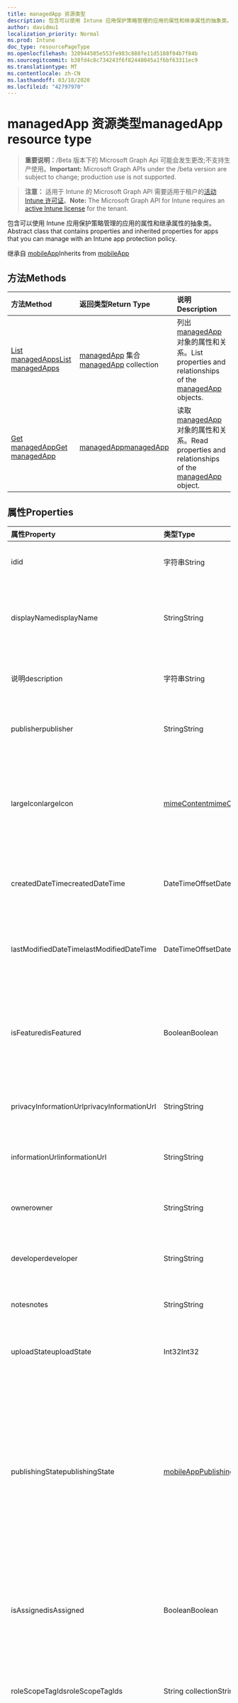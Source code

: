 ```yaml
---
title: managedApp 资源类型
description: 包含可以使用 Intune 应用保护策略管理的应用的属性和继承属性的抽象类。
author: davidmu1
localization_priority: Normal
ms.prod: Intune
doc_type: resourcePageType
ms.openlocfilehash: 320944505e553fe983c888fe11d5188f04b7f84b
ms.sourcegitcommit: b38fd4c8c734243f6f82448045a1f6bf63311ec9
ms.translationtype: MT
ms.contentlocale: zh-CN
ms.lasthandoff: 03/18/2020
ms.locfileid: "42797970"
---
```

# <a name="managedapp-resource-type"></a><span data-ttu-id="6fd7c-103">managedApp 资源类型</span><span class="sxs-lookup"><span data-stu-id="6fd7c-103">managedApp resource type</span></span>

> <span data-ttu-id="6fd7c-104">**重要说明：**/Beta 版本下的 Microsoft Graph Api 可能会发生更改;不支持生产使用。</span><span class="sxs-lookup"><span data-stu-id="6fd7c-104">**Important:** Microsoft Graph APIs under the /beta version are subject to change; production use is not supported.</span></span>

> <span data-ttu-id="6fd7c-105">**注意：** 适用于 Intune 的 Microsoft Graph API 需要适用于租户的[活动 Intune 许可证](https://go.microsoft.com/fwlink/?linkid=839381)。</span><span class="sxs-lookup"><span data-stu-id="6fd7c-105">**Note:** The Microsoft Graph API for Intune requires an [active Intune license](https://go.microsoft.com/fwlink/?linkid=839381) for the tenant.</span></span>

<span data-ttu-id="6fd7c-106">包含可以使用 Intune 应用保护策略管理的应用的属性和继承属性的抽象类。</span><span class="sxs-lookup"><span data-stu-id="6fd7c-106">Abstract class that contains properties and inherited properties for apps that you can manage with an Intune app protection policy.</span></span>


<span data-ttu-id="6fd7c-107">继承自 [mobileApp](../resources/intune-shared-mobileapp.md)</span><span class="sxs-lookup"><span data-stu-id="6fd7c-107">Inherits from [mobileApp](../resources/intune-shared-mobileapp.md)</span></span>

## <a name="methods"></a><span data-ttu-id="6fd7c-108">方法</span><span class="sxs-lookup"><span data-stu-id="6fd7c-108">Methods</span></span>
|<span data-ttu-id="6fd7c-109">方法</span><span class="sxs-lookup"><span data-stu-id="6fd7c-109">Method</span></span>|<span data-ttu-id="6fd7c-110">返回类型</span><span class="sxs-lookup"><span data-stu-id="6fd7c-110">Return Type</span></span>|<span data-ttu-id="6fd7c-111">说明</span><span class="sxs-lookup"><span data-stu-id="6fd7c-111">Description</span></span>|
|:---|:---|:---|
|[<span data-ttu-id="6fd7c-112">List managedApps</span><span class="sxs-lookup"><span data-stu-id="6fd7c-112">List managedApps</span></span>](../api/intune-apps-managedapp-list.md)|<span data-ttu-id="6fd7c-113">[managedApp](../resources/intune-apps-managedapp.md) 集合</span><span class="sxs-lookup"><span data-stu-id="6fd7c-113">[managedApp](../resources/intune-apps-managedapp.md) collection</span></span>|<span data-ttu-id="6fd7c-114">列出 [managedApp](../resources/intune-apps-managedapp.md) 对象的属性和关系。</span><span class="sxs-lookup"><span data-stu-id="6fd7c-114">List properties and relationships of the [managedApp](../resources/intune-apps-managedapp.md) objects.</span></span>|
|[<span data-ttu-id="6fd7c-115">Get managedApp</span><span class="sxs-lookup"><span data-stu-id="6fd7c-115">Get managedApp</span></span>](../api/intune-apps-managedapp-get.md)|[<span data-ttu-id="6fd7c-116">managedApp</span><span class="sxs-lookup"><span data-stu-id="6fd7c-116">managedApp</span></span>](../resources/intune-apps-managedapp.md)|<span data-ttu-id="6fd7c-117">读取 [managedApp](../resources/intune-apps-managedapp.md) 对象的属性和关系。</span><span class="sxs-lookup"><span data-stu-id="6fd7c-117">Read properties and relationships of the [managedApp](../resources/intune-apps-managedapp.md) object.</span></span>|

## <a name="properties"></a><span data-ttu-id="6fd7c-118">属性</span><span class="sxs-lookup"><span data-stu-id="6fd7c-118">Properties</span></span>
|<span data-ttu-id="6fd7c-119">属性</span><span class="sxs-lookup"><span data-stu-id="6fd7c-119">Property</span></span>|<span data-ttu-id="6fd7c-120">类型</span><span class="sxs-lookup"><span data-stu-id="6fd7c-120">Type</span></span>|<span data-ttu-id="6fd7c-121">说明</span><span class="sxs-lookup"><span data-stu-id="6fd7c-121">Description</span></span>|
|:---|:---|:---|
|<span data-ttu-id="6fd7c-122">id</span><span class="sxs-lookup"><span data-stu-id="6fd7c-122">id</span></span>|<span data-ttu-id="6fd7c-123">字符串</span><span class="sxs-lookup"><span data-stu-id="6fd7c-123">String</span></span>|<span data-ttu-id="6fd7c-124">实体的键。</span><span class="sxs-lookup"><span data-stu-id="6fd7c-124">Key of the entity.</span></span> <span data-ttu-id="6fd7c-125">继承自 [mobileApp](../resources/intune-shared-mobileapp.md)</span><span class="sxs-lookup"><span data-stu-id="6fd7c-125">Inherited from [mobileApp](../resources/intune-shared-mobileapp.md)</span></span>|
|<span data-ttu-id="6fd7c-126">displayName</span><span class="sxs-lookup"><span data-stu-id="6fd7c-126">displayName</span></span>|<span data-ttu-id="6fd7c-127">String</span><span class="sxs-lookup"><span data-stu-id="6fd7c-127">String</span></span>|<span data-ttu-id="6fd7c-128">管理员提供或导入的应用标题。</span><span class="sxs-lookup"><span data-stu-id="6fd7c-128">The admin provided or imported title of the app.</span></span> <span data-ttu-id="6fd7c-129">继承自 [mobileApp](../resources/intune-shared-mobileapp.md)</span><span class="sxs-lookup"><span data-stu-id="6fd7c-129">Inherited from [mobileApp](../resources/intune-shared-mobileapp.md)</span></span>|
|<span data-ttu-id="6fd7c-130">说明</span><span class="sxs-lookup"><span data-stu-id="6fd7c-130">description</span></span>|<span data-ttu-id="6fd7c-131">字符串</span><span class="sxs-lookup"><span data-stu-id="6fd7c-131">String</span></span>|<span data-ttu-id="6fd7c-132">应用的说明。</span><span class="sxs-lookup"><span data-stu-id="6fd7c-132">The description of the app.</span></span> <span data-ttu-id="6fd7c-133">继承自 [mobileApp](../resources/intune-shared-mobileapp.md)</span><span class="sxs-lookup"><span data-stu-id="6fd7c-133">Inherited from [mobileApp](../resources/intune-shared-mobileapp.md)</span></span>|
|<span data-ttu-id="6fd7c-134">publisher</span><span class="sxs-lookup"><span data-stu-id="6fd7c-134">publisher</span></span>|<span data-ttu-id="6fd7c-135">String</span><span class="sxs-lookup"><span data-stu-id="6fd7c-135">String</span></span>|<span data-ttu-id="6fd7c-136">应用的发布者。</span><span class="sxs-lookup"><span data-stu-id="6fd7c-136">The publisher of the app.</span></span> <span data-ttu-id="6fd7c-137">继承自 [mobileApp](../resources/intune-shared-mobileapp.md)</span><span class="sxs-lookup"><span data-stu-id="6fd7c-137">Inherited from [mobileApp](../resources/intune-shared-mobileapp.md)</span></span>|
|<span data-ttu-id="6fd7c-138">largeIcon</span><span class="sxs-lookup"><span data-stu-id="6fd7c-138">largeIcon</span></span>|[<span data-ttu-id="6fd7c-139">mimeContent</span><span class="sxs-lookup"><span data-stu-id="6fd7c-139">mimeContent</span></span>](../resources/intune-shared-mimecontent.md)|<span data-ttu-id="6fd7c-140">要显示在应用详细信息中并用于图标上传的大图标。</span><span class="sxs-lookup"><span data-stu-id="6fd7c-140">The large icon, to be displayed in the app details and used for upload of the icon.</span></span> <span data-ttu-id="6fd7c-141">继承自 [mobileApp](../resources/intune-shared-mobileapp.md)</span><span class="sxs-lookup"><span data-stu-id="6fd7c-141">Inherited from [mobileApp](../resources/intune-shared-mobileapp.md)</span></span>|
|<span data-ttu-id="6fd7c-142">createdDateTime</span><span class="sxs-lookup"><span data-stu-id="6fd7c-142">createdDateTime</span></span>|<span data-ttu-id="6fd7c-143">DateTimeOffset</span><span class="sxs-lookup"><span data-stu-id="6fd7c-143">DateTimeOffset</span></span>|<span data-ttu-id="6fd7c-144">创建应用的日期和时间。</span><span class="sxs-lookup"><span data-stu-id="6fd7c-144">The date and time the app was created.</span></span> <span data-ttu-id="6fd7c-145">继承自 [mobileApp](../resources/intune-shared-mobileapp.md)</span><span class="sxs-lookup"><span data-stu-id="6fd7c-145">Inherited from [mobileApp](../resources/intune-shared-mobileapp.md)</span></span>|
|<span data-ttu-id="6fd7c-146">lastModifiedDateTime</span><span class="sxs-lookup"><span data-stu-id="6fd7c-146">lastModifiedDateTime</span></span>|<span data-ttu-id="6fd7c-147">DateTimeOffset</span><span class="sxs-lookup"><span data-stu-id="6fd7c-147">DateTimeOffset</span></span>|<span data-ttu-id="6fd7c-148">上次修改应用的日期和时间。</span><span class="sxs-lookup"><span data-stu-id="6fd7c-148">The date and time the app was last modified.</span></span> <span data-ttu-id="6fd7c-149">继承自 [mobileApp](../resources/intune-shared-mobileapp.md)</span><span class="sxs-lookup"><span data-stu-id="6fd7c-149">Inherited from [mobileApp](../resources/intune-shared-mobileapp.md)</span></span>|
|<span data-ttu-id="6fd7c-150">isFeatured</span><span class="sxs-lookup"><span data-stu-id="6fd7c-150">isFeatured</span></span>|<span data-ttu-id="6fd7c-151">Boolean</span><span class="sxs-lookup"><span data-stu-id="6fd7c-151">Boolean</span></span>|<span data-ttu-id="6fd7c-152">指示应用是否被管理员标记为特色的值。继承自 [mobileApp](../resources/intune-shared-mobileapp.md)</span><span class="sxs-lookup"><span data-stu-id="6fd7c-152">The value indicating whether the app is marked as featured by the admin. Inherited from [mobileApp](../resources/intune-shared-mobileapp.md)</span></span>|
|<span data-ttu-id="6fd7c-153">privacyInformationUrl</span><span class="sxs-lookup"><span data-stu-id="6fd7c-153">privacyInformationUrl</span></span>|<span data-ttu-id="6fd7c-154">String</span><span class="sxs-lookup"><span data-stu-id="6fd7c-154">String</span></span>|<span data-ttu-id="6fd7c-155">隐私声明 URL。</span><span class="sxs-lookup"><span data-stu-id="6fd7c-155">The privacy statement Url.</span></span> <span data-ttu-id="6fd7c-156">继承自 [mobileApp](../resources/intune-shared-mobileapp.md)</span><span class="sxs-lookup"><span data-stu-id="6fd7c-156">Inherited from [mobileApp](../resources/intune-shared-mobileapp.md)</span></span>|
|<span data-ttu-id="6fd7c-157">informationUrl</span><span class="sxs-lookup"><span data-stu-id="6fd7c-157">informationUrl</span></span>|<span data-ttu-id="6fd7c-158">String</span><span class="sxs-lookup"><span data-stu-id="6fd7c-158">String</span></span>|<span data-ttu-id="6fd7c-159">详细信息 URL。</span><span class="sxs-lookup"><span data-stu-id="6fd7c-159">The more information Url.</span></span> <span data-ttu-id="6fd7c-160">继承自 [mobileApp](../resources/intune-shared-mobileapp.md)</span><span class="sxs-lookup"><span data-stu-id="6fd7c-160">Inherited from [mobileApp](../resources/intune-shared-mobileapp.md)</span></span>|
|<span data-ttu-id="6fd7c-161">owner</span><span class="sxs-lookup"><span data-stu-id="6fd7c-161">owner</span></span>|<span data-ttu-id="6fd7c-162">String</span><span class="sxs-lookup"><span data-stu-id="6fd7c-162">String</span></span>|<span data-ttu-id="6fd7c-163">应用的所有者。</span><span class="sxs-lookup"><span data-stu-id="6fd7c-163">The owner of the app.</span></span> <span data-ttu-id="6fd7c-164">继承自 [mobileApp](../resources/intune-shared-mobileapp.md)</span><span class="sxs-lookup"><span data-stu-id="6fd7c-164">Inherited from [mobileApp](../resources/intune-shared-mobileapp.md)</span></span>|
|<span data-ttu-id="6fd7c-165">developer</span><span class="sxs-lookup"><span data-stu-id="6fd7c-165">developer</span></span>|<span data-ttu-id="6fd7c-166">String</span><span class="sxs-lookup"><span data-stu-id="6fd7c-166">String</span></span>|<span data-ttu-id="6fd7c-167">应用的开发者。</span><span class="sxs-lookup"><span data-stu-id="6fd7c-167">The developer of the app.</span></span> <span data-ttu-id="6fd7c-168">继承自 [mobileApp](../resources/intune-shared-mobileapp.md)</span><span class="sxs-lookup"><span data-stu-id="6fd7c-168">Inherited from [mobileApp](../resources/intune-shared-mobileapp.md)</span></span>|
|<span data-ttu-id="6fd7c-169">notes</span><span class="sxs-lookup"><span data-stu-id="6fd7c-169">notes</span></span>|<span data-ttu-id="6fd7c-170">String</span><span class="sxs-lookup"><span data-stu-id="6fd7c-170">String</span></span>|<span data-ttu-id="6fd7c-171">应用的备注。</span><span class="sxs-lookup"><span data-stu-id="6fd7c-171">Notes for the app.</span></span> <span data-ttu-id="6fd7c-172">继承自 [mobileApp](../resources/intune-shared-mobileapp.md)</span><span class="sxs-lookup"><span data-stu-id="6fd7c-172">Inherited from [mobileApp](../resources/intune-shared-mobileapp.md)</span></span>|
|<span data-ttu-id="6fd7c-173">uploadState</span><span class="sxs-lookup"><span data-stu-id="6fd7c-173">uploadState</span></span>|<span data-ttu-id="6fd7c-174">Int32</span><span class="sxs-lookup"><span data-stu-id="6fd7c-174">Int32</span></span>|<span data-ttu-id="6fd7c-175">上载状态。</span><span class="sxs-lookup"><span data-stu-id="6fd7c-175">The upload state.</span></span> <span data-ttu-id="6fd7c-176">继承自 [mobileApp](../resources/intune-shared-mobileapp.md)</span><span class="sxs-lookup"><span data-stu-id="6fd7c-176">Inherited from [mobileApp](../resources/intune-shared-mobileapp.md)</span></span>|
|<span data-ttu-id="6fd7c-177">publishingState</span><span class="sxs-lookup"><span data-stu-id="6fd7c-177">publishingState</span></span>|[<span data-ttu-id="6fd7c-178">mobileAppPublishingState</span><span class="sxs-lookup"><span data-stu-id="6fd7c-178">mobileAppPublishingState</span></span>](../resources/intune-apps-mobileapppublishingstate.md)|<span data-ttu-id="6fd7c-179">应用的发布状态。</span><span class="sxs-lookup"><span data-stu-id="6fd7c-179">The publishing state for the app.</span></span> <span data-ttu-id="6fd7c-180">除非应用已发布，否则无法分配应用。</span><span class="sxs-lookup"><span data-stu-id="6fd7c-180">The app cannot be assigned unless the app is published.</span></span> <span data-ttu-id="6fd7c-181">继承自[mobileApp](../resources/intune-shared-mobileapp.md)。</span><span class="sxs-lookup"><span data-stu-id="6fd7c-181">Inherited from [mobileApp](../resources/intune-shared-mobileapp.md).</span></span> <span data-ttu-id="6fd7c-182">可取值为：`notPublished`、`processing`、`published`。</span><span class="sxs-lookup"><span data-stu-id="6fd7c-182">Possible values are: `notPublished`, `processing`, `published`.</span></span>|
|<span data-ttu-id="6fd7c-183">isAssigned</span><span class="sxs-lookup"><span data-stu-id="6fd7c-183">isAssigned</span></span>|<span data-ttu-id="6fd7c-184">Boolean</span><span class="sxs-lookup"><span data-stu-id="6fd7c-184">Boolean</span></span>|<span data-ttu-id="6fd7c-185">指示是否至少向一个组分配了应用程序的值。</span><span class="sxs-lookup"><span data-stu-id="6fd7c-185">The value indicating whether the app is assigned to at least one group.</span></span> <span data-ttu-id="6fd7c-186">继承自 [mobileApp](../resources/intune-shared-mobileapp.md)</span><span class="sxs-lookup"><span data-stu-id="6fd7c-186">Inherited from [mobileApp](../resources/intune-shared-mobileapp.md)</span></span>|
|<span data-ttu-id="6fd7c-187">roleScopeTagIds</span><span class="sxs-lookup"><span data-stu-id="6fd7c-187">roleScopeTagIds</span></span>|<span data-ttu-id="6fd7c-188">String collection</span><span class="sxs-lookup"><span data-stu-id="6fd7c-188">String collection</span></span>|<span data-ttu-id="6fd7c-189">此移动应用的作用域标记 id 列表。</span><span class="sxs-lookup"><span data-stu-id="6fd7c-189">List of scope tag ids for this mobile app.</span></span> <span data-ttu-id="6fd7c-190">继承自 [mobileApp](../resources/intune-shared-mobileapp.md)</span><span class="sxs-lookup"><span data-stu-id="6fd7c-190">Inherited from [mobileApp](../resources/intune-shared-mobileapp.md)</span></span>|
|<span data-ttu-id="6fd7c-191">dependentAppCount</span><span class="sxs-lookup"><span data-stu-id="6fd7c-191">dependentAppCount</span></span>|<span data-ttu-id="6fd7c-192">Int32</span><span class="sxs-lookup"><span data-stu-id="6fd7c-192">Int32</span></span>|<span data-ttu-id="6fd7c-193">子应用程序的依赖项总数。</span><span class="sxs-lookup"><span data-stu-id="6fd7c-193">The total number of dependencies the child app has.</span></span> <span data-ttu-id="6fd7c-194">继承自 [mobileApp](../resources/intune-shared-mobileapp.md)</span><span class="sxs-lookup"><span data-stu-id="6fd7c-194">Inherited from [mobileApp](../resources/intune-shared-mobileapp.md)</span></span>|
|<span data-ttu-id="6fd7c-195">appAvailability</span><span class="sxs-lookup"><span data-stu-id="6fd7c-195">appAvailability</span></span>|[<span data-ttu-id="6fd7c-196">managedAppAvailability</span><span class="sxs-lookup"><span data-stu-id="6fd7c-196">managedAppAvailability</span></span>](../resources/intune-apps-managedappavailability.md)|<span data-ttu-id="6fd7c-197">应用程序的可用性。</span><span class="sxs-lookup"><span data-stu-id="6fd7c-197">The Application's availability.</span></span> <span data-ttu-id="6fd7c-198">可取值为：`global`、`lineOfBusiness`。</span><span class="sxs-lookup"><span data-stu-id="6fd7c-198">Possible values are: `global`, `lineOfBusiness`.</span></span>|
|<span data-ttu-id="6fd7c-199">version</span><span class="sxs-lookup"><span data-stu-id="6fd7c-199">version</span></span>|<span data-ttu-id="6fd7c-200">String</span><span class="sxs-lookup"><span data-stu-id="6fd7c-200">String</span></span>|<span data-ttu-id="6fd7c-201">应用程序的版本。</span><span class="sxs-lookup"><span data-stu-id="6fd7c-201">The Application's version.</span></span>|

## <a name="relationships"></a><span data-ttu-id="6fd7c-202">关系</span><span class="sxs-lookup"><span data-stu-id="6fd7c-202">Relationships</span></span>
|<span data-ttu-id="6fd7c-203">关系</span><span class="sxs-lookup"><span data-stu-id="6fd7c-203">Relationship</span></span>|<span data-ttu-id="6fd7c-204">类型</span><span class="sxs-lookup"><span data-stu-id="6fd7c-204">Type</span></span>|<span data-ttu-id="6fd7c-205">说明</span><span class="sxs-lookup"><span data-stu-id="6fd7c-205">Description</span></span>|
|:---|:---|:---|
|<span data-ttu-id="6fd7c-206">categories</span><span class="sxs-lookup"><span data-stu-id="6fd7c-206">categories</span></span>|<span data-ttu-id="6fd7c-207">[mobileAppCategory](../resources/intune-apps-mobileappcategory.md) 集合</span><span class="sxs-lookup"><span data-stu-id="6fd7c-207">[mobileAppCategory](../resources/intune-apps-mobileappcategory.md) collection</span></span>|<span data-ttu-id="6fd7c-208">此应用的类别列表。</span><span class="sxs-lookup"><span data-stu-id="6fd7c-208">The list of categories for this app.</span></span> <span data-ttu-id="6fd7c-209">继承自 [mobileApp](../resources/intune-shared-mobileapp.md)</span><span class="sxs-lookup"><span data-stu-id="6fd7c-209">Inherited from [mobileApp](../resources/intune-shared-mobileapp.md)</span></span>|
|<span data-ttu-id="6fd7c-210">assignments</span><span class="sxs-lookup"><span data-stu-id="6fd7c-210">assignments</span></span>|<span data-ttu-id="6fd7c-211">[mobileAppAssignment](../resources/intune-apps-mobileappassignment.md) 集合</span><span class="sxs-lookup"><span data-stu-id="6fd7c-211">[mobileAppAssignment](../resources/intune-apps-mobileappassignment.md) collection</span></span>|<span data-ttu-id="6fd7c-212">此移动应用的组分配的列表。</span><span class="sxs-lookup"><span data-stu-id="6fd7c-212">The list of group assignments for this mobile app.</span></span> <span data-ttu-id="6fd7c-213">继承自 [mobileApp](../resources/intune-shared-mobileapp.md)</span><span class="sxs-lookup"><span data-stu-id="6fd7c-213">Inherited from [mobileApp](../resources/intune-shared-mobileapp.md)</span></span>|
|<span data-ttu-id="6fd7c-214">installSummary</span><span class="sxs-lookup"><span data-stu-id="6fd7c-214">installSummary</span></span>|[<span data-ttu-id="6fd7c-215">mobileAppInstallSummary</span><span class="sxs-lookup"><span data-stu-id="6fd7c-215">mobileAppInstallSummary</span></span>](../resources/intune-apps-mobileappinstallsummary.md)|<span data-ttu-id="6fd7c-216">移动应用安装摘要。</span><span class="sxs-lookup"><span data-stu-id="6fd7c-216">Mobile App Install Summary.</span></span> <span data-ttu-id="6fd7c-217">继承自 [mobileApp](../resources/intune-shared-mobileapp.md)</span><span class="sxs-lookup"><span data-stu-id="6fd7c-217">Inherited from [mobileApp](../resources/intune-shared-mobileapp.md)</span></span>|
|<span data-ttu-id="6fd7c-218">deviceStatuses</span><span class="sxs-lookup"><span data-stu-id="6fd7c-218">deviceStatuses</span></span>|<span data-ttu-id="6fd7c-219">[mobileAppInstallStatus](../resources/intune-apps-mobileappinstallstatus.md)集合</span><span class="sxs-lookup"><span data-stu-id="6fd7c-219">[mobileAppInstallStatus](../resources/intune-apps-mobileappinstallstatus.md) collection</span></span>|<span data-ttu-id="6fd7c-220">此移动应用程序的安装状态列表。</span><span class="sxs-lookup"><span data-stu-id="6fd7c-220">The list of installation states for this mobile app.</span></span> <span data-ttu-id="6fd7c-221">继承自 [mobileApp](../resources/intune-shared-mobileapp.md)</span><span class="sxs-lookup"><span data-stu-id="6fd7c-221">Inherited from [mobileApp](../resources/intune-shared-mobileapp.md)</span></span>|
|<span data-ttu-id="6fd7c-222">userStatuses</span><span class="sxs-lookup"><span data-stu-id="6fd7c-222">userStatuses</span></span>|<span data-ttu-id="6fd7c-223">[userAppInstallStatus](../resources/intune-apps-userappinstallstatus.md)集合</span><span class="sxs-lookup"><span data-stu-id="6fd7c-223">[userAppInstallStatus](../resources/intune-apps-userappinstallstatus.md) collection</span></span>|<span data-ttu-id="6fd7c-224">此移动应用程序的安装状态列表。</span><span class="sxs-lookup"><span data-stu-id="6fd7c-224">The list of installation states for this mobile app.</span></span> <span data-ttu-id="6fd7c-225">继承自 [mobileApp](../resources/intune-shared-mobileapp.md)</span><span class="sxs-lookup"><span data-stu-id="6fd7c-225">Inherited from [mobileApp](../resources/intune-shared-mobileapp.md)</span></span>|
|<span data-ttu-id="6fd7c-226">相互</span><span class="sxs-lookup"><span data-stu-id="6fd7c-226">relationships</span></span>|<span data-ttu-id="6fd7c-227">[mobileAppRelationship](../resources/intune-apps-mobileapprelationship.md)集合</span><span class="sxs-lookup"><span data-stu-id="6fd7c-227">[mobileAppRelationship](../resources/intune-apps-mobileapprelationship.md) collection</span></span>|<span data-ttu-id="6fd7c-228">此移动应用的关系列表。</span><span class="sxs-lookup"><span data-stu-id="6fd7c-228">List of relationships for this mobile app.</span></span> <span data-ttu-id="6fd7c-229">继承自 [mobileApp](../resources/intune-shared-mobileapp.md)</span><span class="sxs-lookup"><span data-stu-id="6fd7c-229">Inherited from [mobileApp](../resources/intune-shared-mobileapp.md)</span></span>|

## <a name="json-representation"></a><span data-ttu-id="6fd7c-230">JSON 表示形式</span><span class="sxs-lookup"><span data-stu-id="6fd7c-230">JSON Representation</span></span>
<span data-ttu-id="6fd7c-231">下面是资源的 JSON 表示形式。</span><span class="sxs-lookup"><span data-stu-id="6fd7c-231">Here is a JSON representation of the resource.</span></span>
<!-- {
  "blockType": "resource",
  "keyProperty": "id",
  "@odata.type": "microsoft.graph.managedApp"
}
-->
``` json
{
  "@odata.type": "#microsoft.graph.managedApp",
  "id": "String (identifier)",
  "displayName": "String",
  "description": "String",
  "publisher": "String",
  "largeIcon": {
    "@odata.type": "microsoft.graph.mimeContent",
    "type": "String",
    "value": "binary"
  },
  "createdDateTime": "String (timestamp)",
  "lastModifiedDateTime": "String (timestamp)",
  "isFeatured": true,
  "privacyInformationUrl": "String",
  "informationUrl": "String",
  "owner": "String",
  "developer": "String",
  "notes": "String",
  "uploadState": 1024,
  "publishingState": "String",
  "isAssigned": true,
  "roleScopeTagIds": [
    "String"
  ],
  "dependentAppCount": 1024,
  "appAvailability": "String",
  "version": "String"
}
```



